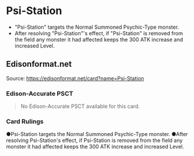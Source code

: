 # Psi-Station

*   "Psi-Station" targets the Normal Summoned Psychic-Type monster.
*   After resolving "Psi-Station"'s effect, if "Psi-Station" is removed from the field any monster it had affected keeps the 300 ATK increase and increased Level.

## Edisonformat.net

Source: https://edisonformat.net/card?name=Psi-Station

### Edison-Accurate PSCT

> No Edison-Accurate PSCT available for this card.

### Card Rulings

●Psi-Station targets the Normal Summoned Psychic-Type monster.
●After resolving Psi-Station's effect, if Psi-Station is removed from the field any monster it had affected keeps the 300 ATK increase and increased Level.
            